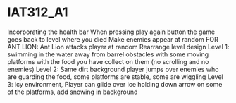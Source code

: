 # IAT312_A1


Incorporating the health bar
When pressing play again button the game goes back to level where you died
Make enemies appear at random 
FOR ANT LION: Ant Lion attacks player at random
Rearrange level design 
Level 1: swimming in the water away from barrel obstacles with some moving platforms with the food you have collect on them (no scrolling and no enemies) 
Level 2: Same dirt background player jumps over enemies who are guarding the food, some platforms are stable, some are wiggling
Level 3: icy environment, Player can glide over ice holding down arrow on some of the platforms, add snowing in background